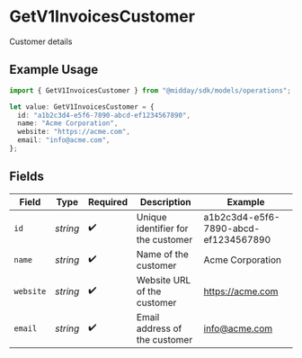 # GetV1InvoicesCustomer

Customer details

## Example Usage

```typescript
import { GetV1InvoicesCustomer } from "@midday/sdk/models/operations";

let value: GetV1InvoicesCustomer = {
  id: "a1b2c3d4-e5f6-7890-abcd-ef1234567890",
  name: "Acme Corporation",
  website: "https://acme.com",
  email: "info@acme.com",
};
```

## Fields

| Field                                | Type                                 | Required                             | Description                          | Example                              |
| ------------------------------------ | ------------------------------------ | ------------------------------------ | ------------------------------------ | ------------------------------------ |
| `id`                                 | *string*                             | :heavy_check_mark:                   | Unique identifier for the customer   | a1b2c3d4-e5f6-7890-abcd-ef1234567890 |
| `name`                               | *string*                             | :heavy_check_mark:                   | Name of the customer                 | Acme Corporation                     |
| `website`                            | *string*                             | :heavy_check_mark:                   | Website URL of the customer          | https://acme.com                     |
| `email`                              | *string*                             | :heavy_check_mark:                   | Email address of the customer        | info@acme.com                        |